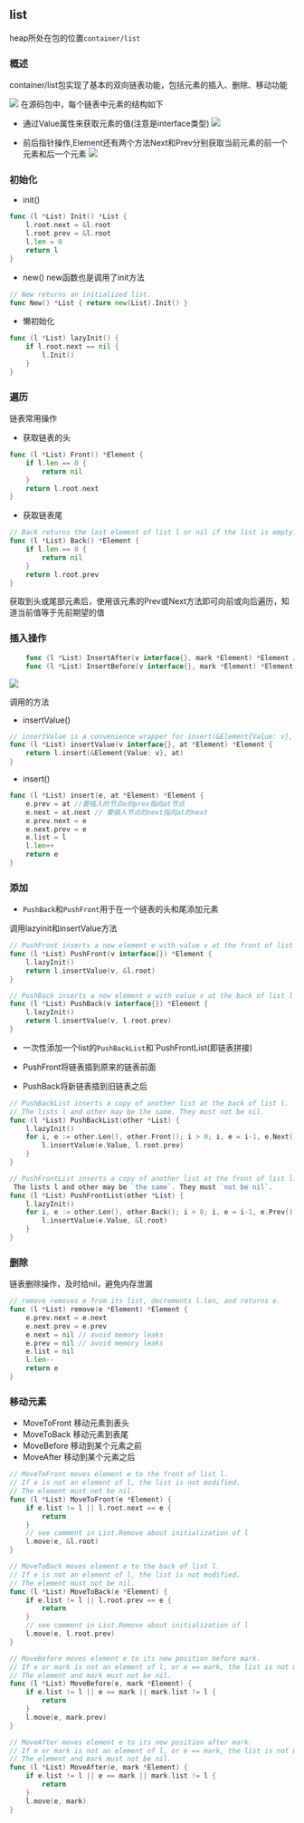 ## list

heap所处在包的位置`container/list`

### 概述

container/list包实现了基本的双向链表功能，包括元素的插入、删除、移动功能

![](.README_images/b5fcab7b.png)
在源码包中，每个链表中元素的结构如下
- 通过Value属性来获取元素的值(注意是interface类型)
![](.README_images/809e576b.png)


- 前后指针操作,Element还有两个方法Next和Prev分别获取当前元素的前一个元素和后一个元素
![](.README_images/9dcc7de8.png)

### 初始化

- init()
```go
func (l *List) Init() *List {
	l.root.next = &l.root
	l.root.prev = &l.root
	l.len = 0
	return l
}
```

- new() new函数也是调用了init方法

```go
// New returns an initialized list.
func New() *List { return new(List).Init() }
```

- 懒初始化
```go
func (l *List) lazyInit() {
	if l.root.next == nil {
		l.Init()
	}
}
```

### 遍历
链表常用操作

- 获取链表的头
```go
func (l *List) Front() *Element {
	if l.len == 0 {
		return nil
	}
	return l.root.next
}
```

- 获取链表尾
```go
// Back returns the last element of list l or nil if the list is empty.
func (l *List) Back() *Element {
	if l.len == 0 {
		return nil
	}
	return l.root.prev
}
```

获取到头或尾部元素后，使用该元素的Prev或Next方法即可向前或向后遍历，知道当前值等于先前期望的值

### 插入操作

```go
    func (l *List) InsertAfter(v interface{}, mark *Element) *Element // 在某个元素前插入
    func (l *List) InsertBefore(v interface{}, mark *Element) *Element  // 在某个元素后插入
```
![](.README_images/514900b5.png)

调用的方法

- insertValue()
```go
// insertValue is a convenience wrapper for insert(&Element{Value: v}, at).
func (l *List) insertValue(v interface{}, at *Element) *Element {
	return l.insert(&Element{Value: v}, at)
}
```

- insert()
```go
func (l *List) insert(e, at *Element) *Element {
	e.prev = at //要插入的节点e的prev指向at节点
	e.next = at.next // 要插入节点的next指向at的next
	e.prev.next = e
	e.next.prev = e
	e.list = l
	l.len++
	return e
}
```


### 添加

- `PushBack`和`PushFront`用于在一个链表的头和尾添加元素


调用lazyinit和insertValue方法
```go
// PushFront inserts a new element e with value v at the front of list l and returns e.
func (l *List) PushFront(v interface{}) *Element {
	l.lazyInit()
	return l.insertValue(v, &l.root)
}

// PushBack inserts a new element e with value v at the back of list l and returns e.
func (l *List) PushBack(v interface{}) *Element {
	l.lazyInit()
	return l.insertValue(v, l.root.prev)
}
```


- 一次性添加一个list的`PushBackList`和`PushFrontList(即链表拼接)

- PushFront将链表插到原来的链表前面

- PushBack将新链表插到旧链表之后

```go
// PushBackList inserts a copy of another list at the back of list l.
// The lists l and other may be the same. They must not be nil.
func (l *List) PushBackList(other *List) {
	l.lazyInit()
	for i, e := other.Len(), other.Front(); i > 0; i, e = i-1, e.Next() {//正序遍历新链表一个个元素插入到旧链表的后面
		l.insertValue(e.Value, l.root.prev)
	}
}

// PushFrontList inserts a copy of another list at the front of list l.
 The lists l and other may be `the same`. They must `not be nil`.
func (l *List) PushFrontList(other *List) {
	l.lazyInit()
	for i, e := other.Len(), other.Back(); i > 0; i, e = i-1, e.Prev() {//倒序遍历新链表一个个元素插入到旧链表的前面
		l.insertValue(e.Value, &l.root)
	}
}
```


### 删除

链表删除操作，及时给nil，避免内存泄漏
```go
// remove removes e from its list, decrements l.len, and returns e.
func (l *List) remove(e *Element) *Element {
	e.prev.next = e.next
	e.next.prev = e.prev
	e.next = nil // avoid memory leaks
	e.prev = nil // avoid memory leaks
	e.list = nil
	l.len--
	return e
}
```

### 移动元素 

- MoveToFront 移动元素到表头
- MoveToBack 移动元素到表尾
- MoveBefore 移动到某个元素之前
- MoveAfter 移动到某个元素之后
```go
// MoveToFront moves element e to the front of list l.
// If e is not an element of l, the list is not modified.
// The element must not be nil.
func (l *List) MoveToFront(e *Element) {
	if e.list != l || l.root.next == e {
		return
	}
	// see comment in List.Remove about initialization of l
	l.move(e, &l.root)
}

// MoveToBack moves element e to the back of list l.
// If e is not an element of l, the list is not modified.
// The element must not be nil.
func (l *List) MoveToBack(e *Element) {
	if e.list != l || l.root.prev == e {
		return
	}
	// see comment in List.Remove about initialization of l
	l.move(e, l.root.prev)
}

// MoveBefore moves element e to its new position before mark.
// If e or mark is not an element of l, or e == mark, the list is not modified.
// The element and mark must not be nil.
func (l *List) MoveBefore(e, mark *Element) {
	if e.list != l || e == mark || mark.list != l {
		return
	}
	l.move(e, mark.prev)
}

// MoveAfter moves element e to its new position after mark.
// If e or mark is not an element of l, or e == mark, the list is not modified.
// The element and mark must not be nil.
func (l *List) MoveAfter(e, mark *Element) {
	if e.list != l || e == mark || mark.list != l {
		return
	}
	l.move(e, mark)
}
```








